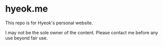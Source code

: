 # hyeok.me
This repo is for Hyeok's personal website.

I may not be the sole owner of the content. Please contact me before any use beyond fair use.
